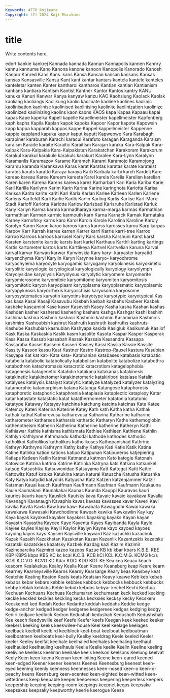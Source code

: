 ```yaml
---
Keywords: 4770 kojimura
Copyright: (C) 2024 Koji Murakami
---
```


# title

Write contents here.



edort kankie kankrej Kannada
kannada Kannan Kannapolis kannen Kannry kannu kannume Kano Kanona kanone
kanoon Kanopolis Kanorado Kanosh Kanpur Kanred Kans Kans. kans Kansa
Kansan kansan kansans Kansas kansas Kansasville Kansu Kant kant kantar
kantars kantela kantele kanteles kanteletar kanten Kanter kantharoi kantharos Kantian
kantian Kantianism kantians kantiara Kantism Kantist Kantner Kantor Kantos kantry
KANU kanuka Kanuri Kanwar Kanya kanyaw kanzu KAO Kaohsiung Kaolack
Kaolak kaoliang kaoliangs Kaolikung kaolin kaolinate kaoline kaolines kaolinic kaolinisation
kaolinise kaolinised kaolinising kaolinite kaolinization kaolinize kaolinized kaolinizing kaolins kaon
kaons KAOS kapa Kapaa Kapaau kapai kapas Kape kapeika Kapell
kapelle Kapellmeister kapellmeister Kapfenberg kaph kaphs Kapila Kaplan kapok kapoks
Kapoor Kapor kapote Kapowsin kapp kappa kapparah kappas kappe Kappel
kappellmeister Kappenne kappie kappland kapuka kapur kaput kaputt Kapwepwe Kara
Karabagh karabiner karaburan Karachi karacul Karafuto karagan Karaganda Karaism karaism
Karaite karaite Karaitic Karaitism Karajan karaka Kara-Kalpak Kara-kalpak Kara-Kalpakia Kara-Kalpakistan
Karakatchan Karakoram Karakorum Karakul karakul karakule karakuls karakurt Karalee Kara-Lynn
Karalynn Karamanlis Karamazov Karame Karameh Karami Karamojo Karamojong karamu karanda
Karankawa Karas karat Karatas karatas karate karateist karates karats karatto
Karaya karaya Karb Karbala karbi karch Kardelj Kare kareao kareau
Karee Kareem kareeta Karel karela Karelia Karelian karelian Karen karen
Karena Karens karewa karez Karharbari Kari Karia Kariba Karie Karil
Karilla Karilynn Karim Karin Karina Karine karinghota Kariotta Karisa Karissa
Karita karite kariti Karl Karla Karlan Karlee Karleen Karlen Karlene
Karlens Karlfeldt Karli Karlie Karlik Karlin Karling Karlis Karlise Karl-Marx-Stadt
Karloff Karlotta Karlotte Karlow Karlsbad Karlsruhe Karlstad Karluk Karly Karlyn
Karma karma karmadharaya karma-marga karmas Karmathian karmathian Karmen karmic karmouth
karn Karna Karnack Karnak Karnataka Karney karnofsky karns karo Karol
Karola Karole Karolina Karoline Karoly Karolyn Karon Karoo karoo karoos
karos kaross karosses karou Karp karpas Karpov Karr Karrah karree
karren Karrer karri Karrie karri-tree Karroo karroo Karroos karroos karrusel
Karry Kars karsha Karshuni Karst karst Karsten karstenite karstic karsts
kart kartel Karthaus Karthli karting kartings Kartis kartometer kartos karts
Karttikeya Kartvel Kartvelian karuna Karval karval karvar Karwan karwar Karwinskia
Kary kary- karyaster karyatid karyenchyma Karyl Karylin Karyn Karynne karyo-
karyochrome karyochylema karyocyte karyogamic karyogamy karyokinesis karyokinetic karyolitic karyologic karyological
karyologically karyology karyolymph Karyolysidae karyolysis Karyolysus karyolytic karyomere karyomerite karyomicrosome
karyomitoic karyomitome karyomiton karyomitosis karyomitotic karyon karyoplasm karyoplasma karyoplasmatic karyoplasmic
karyopyknosis karyorrhexis karyoschisis karyosoma karyosome karyosystematics karyotin karyotins karyotype karyotypic
karyotypical Kas kas kasa Kasai Kasaji Kasavubu Kasbah kasbah kasbahs
Kasbeer Kasbek kasbeke kascamiol Kase kaser Kasevich Kasey Kasha kasha
Kashan kashas Kashden kasher kashered kashering kashers kashga Kashgar kashi
kashim kashima kashira Kashmir kashmir Kashmiri kashmiri Kashmirian Kashmiris kashmirs
Kashoubish kashrut Kashruth kashruth kashruths kashruts Kashube Kashubian kashubian Kashyapa
kasida Kasigluk Kasikumuk Kasilof Kask Kaska Kaskaskia Kaslik kasm kasolite
Kasota Kaspar Kasper Kasperak Kass Kassa Kassab kassabah Kassak Kassala
Kassandra Kassapa Kassaraba Kassel Kassem Kasseri Kassey Kassi Kassia Kassie
Kassite Kassity Kasson kassu Kast Kastner Kastro Kastrop-Rauxel kastura Kasubian
Kasyapa Kat kat kat- Kata kata- Katabanian katabases katabasis katabatic
katabella katabolic katabolically katabolism katabolite katabolize katabothra katabothron katachromasis katacrotic
katacrotism katagelophobia katagenesis katagenetic Katahdin katakana katakanas katakinesis katakinetic katakinetomer
katakinetomeric katakiribori katalase Katalin katalyses katalysis katalyst katalytic katalyze katalyzed
katalyzer katalyzing katamorphic katamorphism katana Katanga Katangese kataphoresis kataphoretic kataphoric
kataphrenia kataplasia kataplectic kataplexy Katar katar katastate katastatic katat katathermometer
katatonia katatonic katatype Kataway Katayev katchina katchung katcina katcinas Kate
Katee Katemcy Kateri Katerina Katerine Katey Kath kath Katha katha
Kathak kathak kathal Katharevusa katharevusa Katharina Katharine katharine katharometer katharses
katharsis kathartic Katharyn Kathe kathemoglobin kathenotheism Katherin Katherina Katherine katherine
Katheryn Kathi Kathiawar Kathie kathisma kathismata Kathlee Kathleen Kathlene Kathlin
Kathlyn Kathlynne Kathmandu kathodal kathode kathodes kathodic katholikoi Katholikos katholikos
katholikoses Kathopanishad Kathrine Kathryn Kathryne Kathrynn Kathy kathy Kathye Kati
Katie Katik Katina Katine Katinka kation kations katipo Katipunan Katipuneros
katjepiering Katlaps Katleen Katlin Katmai Katmandu katmon Kato katogle Katonah
Katowice Katrina katrina Katrine Katrinka Katryna kats Katsina katsunkel katsup
Katsushika Katsuwonidae Katsuyama Katt Kattegat Katti Kattie Kattowitz Katuf katuka
Katukina katun katurai Katuscha Katusha Katushka Katy Katya katydid katydids
Katyusha Katz Katzen katzenjammer Katzir Katzman Kauai kauch Kauffman Kauffmann
Kaufman Kaufmann Kaukauna Kaule Kaumakani Kaunakakai Kaunas Kaunda Kauppi Kauravas
kauri kauries kauris kaury Kauslick Kautsky kava Kavaic kavaic kavakava
Kavalla Kavanagh Kavanaugh Kavaphis kavas kavass kavasses kaver Kaveri Kavi
kavika Kavita Kavla Kaw kaw kaw- Kawabata Kawaguchi Kawai kawaka
kawakawa Kawasaki Kawchodinne Kaweah kawika Kawkawlin Kay kay Kaya kayak
kayaked kayaker kayakers kayaking kayaks Kayan kayan Kayasth Kayastha Kaycee
Kaye Kayenta Kayes Kayibanda Kayla Kayle Kaylee kayles Kayley Kaylil
Kaylor Kaylyn Kayne kayo kayoed kayoes kayoing kayos kays Kayseri
Kaysville kayward Kaz kazachki kazachok Kazak Kazakh Kazakhstan Kazakstan Kazan
Kazanlik Kazantzakis kazatske kazatski kazatskies kazatsky Kazbek Kazdag kazi Kazim
Kazimir Kazincbarcika Kazmirci kazoo kazoos Kazue KB kb kbar kbars
K.B.E. KBE KBP KBPS kbps KBS KC kc kcal K.C.B.
KCB kCi KCL K.C.M.G. KCMG kc/s KCSI K.C.V.O. KCVO KD
Kdar KDCI KDD KDT KE Kea kea Keaau keach keacorn
Kealakekua Kealey Kealia Kean Keane Keansburg keap Keare kearn Kearney
Kearneysville Kearns Kearny Kearsarge Keary keas Keasbey keat Keatchie Keating
Keaton Keats keats Keatsian Keavy keawe Keb keb kebab kebabs
kebar kebars kebbie kebbies kebbock kebbocks kebbuck kebbucks kebby keblah
keblahs Keble kebob kebobs kebyar kechel Kechi Kechua Kechuan Kechuans
Kechuas Kechumaran kechumaran keck kecked kecking keckle keckled keckles keckling
kecks kecksies kecksy kecky Kecskem Kecskemet ked Kedah Kedar Kedarite
keddah keddahs Keddie kedge kedge-anchor kedged kedger kedgeree kedgerees kedges
kedging kedgy Kediri kedjave kedlock Kedron Kedushah kedushah Kedushoth Kedushshah
Kee keech Keedysville keef Keefe Keefer keefs Keegan keek keeked
keeker keekers keeking keeks keekwilee-house Keel keel keelage keelages keelback
keelbill keelbird keelblock keel-boat keelboat keelboatman keelboatmen keelboats keel-bully Keelby
keeldrag Keele keeled Keeler keeler Keeley keelfat keelhale keelhaled keelhales
keelhaling keelhaul keelhauled keelhauling keelhauls Keelia Keelie keelie Keelin Keeline
keeling keelivine keelless keelman keelrake keels keelson keelsons Keelung keelvat
Keely Keen keen keena Keenan keen-biting Keene keen-eared keened keen-edged
Keener keener keeners Keenes Keenesburg keenest keen-eyed keening keenly keenness
keennesses keen-nosed keen-o keen-o-peachy keens Keensburg keen-scented keen-sighted keen-witted keen-wittedness
keep keepable keeper keeperess keepering keeperless keepers keepership keeping keeping-room
keepings keepnet keeps keepsake keepsakes keepsaky keepworthy keerie keerogue Keese
